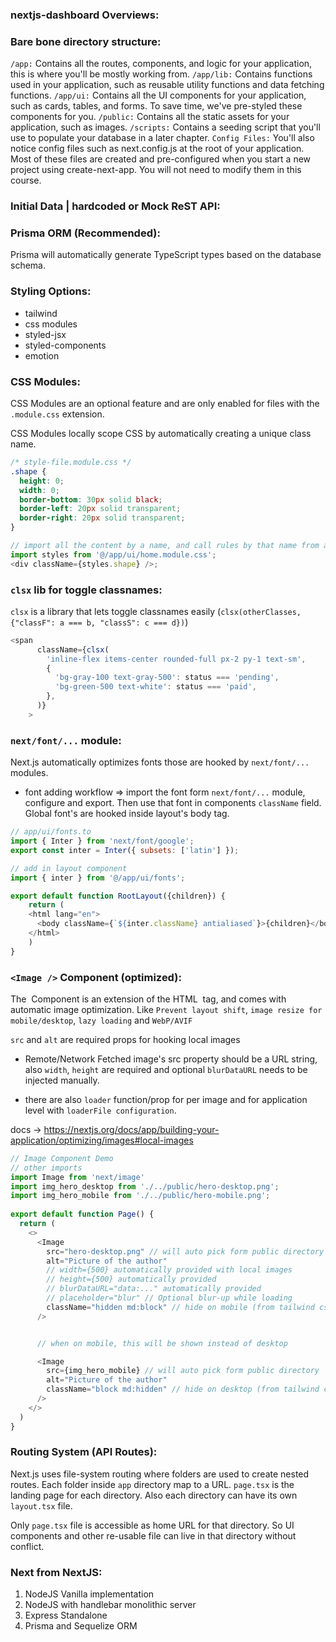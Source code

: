 ### nextjs-dashboard Overviews:

### Bare bone directory structure:
`/app:` Contains all the routes, components, and logic for your application, this is where you'll be mostly working from.
`/app/lib:` Contains functions used in your application, such as reusable utility functions and data fetching functions.
`/app/ui:` Contains all the UI components for your application, such as cards, tables, and forms. To save time, we've pre-styled these components for you.
`/public:` Contains all the static assets for your application, such as images.
`/scripts:` Contains a seeding script that you'll use to populate your database in a later chapter.
`Config Files:` You'll also notice config files such as next.config.js at the root of your application. Most of these files are created and pre-configured when you start a new project using create-next-app. You will not need to modify them in this course.

### Initial Data | hardcoded or Mock ReST API:

### Prisma ORM (Recommended):
Prisma will automatically generate TypeScript types based on the database schema.

### Styling Options:
- tailwind
- css modules
- styled-jsx
- styled-components
- emotion

### CSS Modules:
CSS Modules are an optional feature and are only enabled for files with the `.module.css` extension.

CSS Modules locally scope CSS by automatically creating a unique class name. 
```css
/* style-file.module.css */
.shape {
  height: 0;
  width: 0;
  border-bottom: 30px solid black;
  border-left: 20px solid transparent;
  border-right: 20px solid transparent;
}
```

```js
// import all the content by a name, and call rules by that name from a component
import styles from '@/app/ui/home.module.css';
<div className={styles.shape} />;
```

### `clsx` lib for toggle classnames:
`clsx` is a library that lets toggle classnames easily (`clsx(otherClasses, {"classF": a === b, "classS": c === d})`)

```js
<span
      className={clsx(
        'inline-flex items-center rounded-full px-2 py-1 text-sm',
        {
          'bg-gray-100 text-gray-500': status === 'pending',
          'bg-green-500 text-white': status === 'paid',
        },
      )}
    >
```

### `next/font/...` module:
Next.js automatically optimizes fonts those are hooked by `next/font/...` modules.

- font adding workflow => import the font form `next/font/...` module, configure and export. Then use that font in components `className` field. Global font's are hooked inside layout's body tag.

```js
// app/ui/fonts.to
import { Inter } from 'next/font/google';
export const inter = Inter({ subsets: ['latin'] });

// add in layout component
import { inter } from '@/app/ui/fonts';

export default function RootLayout({children}) {
    return (
    <html lang="en">
      <body className={`${inter.className} antialiased`}>{children}</body>
    </html>
    )
}
```

### `<Image />` Component (optimized):
The <Image> Component is an extension of the HTML <img> tag, and comes with automatic image optimization. Like `Prevent layout shift`, `image resize for mobile/desktop`, `lazy loading` and `WebP/AVIF`

`src` and `alt` are required props for hooking local images

* Remote/Network Fetched image's src property should be a URL string, also `width`, `height` are required and optional `blurDataURL` needs to be injected manually.

* there are also `loader` function/prop for per image and for application level with `loaderFile configuration`.

docs -> https://nextjs.org/docs/app/building-your-application/optimizing/images#local-images

```ts
// Image Component Demo
// other imports
import Image from 'next/image'
import img_hero_desktop from './../public/hero-desktop.png';
import img_hero_mobile from './../public/hero-mobile.png';
 
export default function Page() {
  return (
    <>
      <Image
        src="hero-desktop.png" // will auto pick form public directory
        alt="Picture of the author"
        // width={500} automatically provided with local images
        // height={500} automatically provided
        // blurDataURL="data:..." automatically provided
        // placeholder="blur" // Optional blur-up while loading
        className="hidden md:block" // hide on mobile (from tailwind css)
      />


      // when on mobile, this will be shown instead of desktop

      <Image
        src={img_hero_mobile} // will auto pick form public directory
        alt="Picture of the author"
        className="block md:hidden" // hide on desktop (from tailwind css)
      />
    </>
  )
}
```
### Routing System (API Routes):
Next.js uses file-system routing where folders are used to create nested routes. Each folder inside `app` directory map to a URL. `page.tsx` is the landing page for each directory. Also each directory can have its own `layout.tsx` file.

Only `page.tsx` file is accessible as home URL for that directory. So UI components and other re-usable file can live in that directory without conflict.

### Next from NextJS:
1. NodeJS Vanilla implementation
2. NodeJS with handlebar monolithic server
3. Express Standalone
4. Prisma and Sequelize ORM